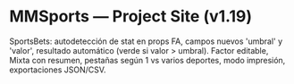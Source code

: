 # MMSports — Project Site (v1.19)

SportsBets: autodetección de stat en props FA, campos nuevos 'umbral' y 'valor', resultado automático (verde si valor > umbral). Factor editable, Mixta con resumen, pestañas según 1 vs varios deportes, modo impresión, exportaciones JSON/CSV.
